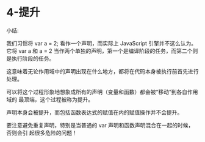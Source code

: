 # 4-提升

小结:

我们习惯将 var a = 2; 看作一个声明，而实际上 JavaScript 引擎并不这么认为。它将 var a
和 a = 2 当作两个单独的声明，第一个是编译阶段的任务，而第二个则是执行阶段的任务。

这意味着无论作用域中的声明出现在什么地方，都将在代码本身被执行前首先进行处理。

可以将这个过程形象地想象成所有的声明（变量和函数）都会被“移动”到各自作用域的
最顶端，这个过程被称为提升。


声明本身会被提升，而包括函数表达式的赋值在内的赋值操作并不会提升。

要注意避免重复声明，特别是当普通的 var 声明和函数声明混合在一起的时候，否则会引
起很多危险的问题！